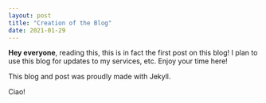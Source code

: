 ```yaml
---
layout: post
title: "Creation of the Blog"
date: 2021-01-29
---
```


**Hey everyone**, reading this, this is in fact the first post on this blog! I plan to use this blog for updates to my services, etc. Enjoy your time here!

This blog and post was proudly made with Jekyll.

Ciao!